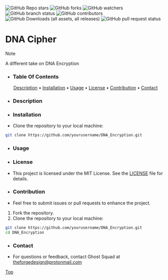 ![GitHub Repo stars](https://img.shields.io/github/stars/BHQST/DNA_Encryption)
![GitHub forks](https://img.shields.io/github/forks/BHQST/DNA_Encryption)
![GitHub watchers](https://img.shields.io/github/watchers/BHQST/DNA_Encryption)
![GitHub branch status](https://img.shields.io/github/checks-status/BHQST/DNA_Encryption/main)
![GitHub contributors](https://img.shields.io/github/contributors/BHQST/DNA_Encrpytion)
![GitHub Downloads (all assets, all releases)](https://img.shields.io/github/downloads/BHQST/DNA_Encryption/total)
![GitHub pull request status](https://img.shields.io/github/status/s/pulls/BHQST/DNA_Encryption/:number)




# DNA Cipher
 > [!NOTE]
 > A different take on DNA Encryption 

 - ### Table Of Contents
<p align="center">
  <a href="#Description">Description</a> •
  <a href="#Installation">Installation</a> • 
 <a
 href="#Usage">Usage</a> •
  <a href="#License">License</a> •
  <a href="#Contribution">Contribution</a> •
<a href="#Contact">Contact</a>
</p>


 - ### Description

 - ### Installation 
  - Clone the repository to your local machine:

```bash
git clone https://github.com/yourusername/DNA_Encryption.git
```

 - ### Usage

 - ### License

  - This project is licensed under the MIT License. See the [LICENSE](LINCENSE) file for details.

 - ### Contribution
  - Feel free to submit issues or pull requests to enhance the project.

  1. Fork the repository.
  2. Clone the repository to your local machine:
```bash
git clone https://github.com/yourusername/DNA_Encryption.git
cd DNA_Encryption 
```

 - ### Contact
  - For questions or feedback, contact Ghost Squad at theforgedesign@protonmail.com

[Top](#Table-Of-Contents)
